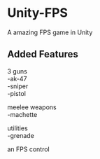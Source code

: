 # Unity-FPS
A amazing FPS game in Unity


## Added Features

3 guns<br>
  -ak-47<br>
  -sniper<br>
  -pistol<br>
  
meelee weapons<br>
  -machette<br>
  
utilities<br>
  -grenade<br>
  
an FPS control<br>
